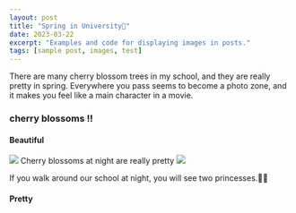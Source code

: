 ```yaml
---
layout: post
title: "Spring in University🌷"
date: 2023-03-22
excerpt: "Examples and code for displaying images in posts."
tags: [sample post, images, test]
---
```


There are many cherry blossom trees in my school, and they are really pretty in spring.
Everywhere you pass seems to become a photo zone, and it makes you feel like a main character in a movie.

### cherry blossoms !!

#### Beautiful


<img src="/Users/chohyorin/Downloads/IMG_5181.HEIC">
Cherry blossoms at night are really pretty


<img src ="IMG_5108.JPG">

If you walk around our school at night, you will see two princesses.👸🏻

#### Pretty






